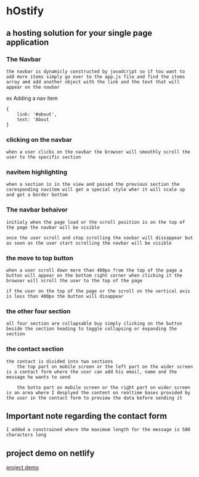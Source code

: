 # hOstify


## a hosting solution for your single page application

### The Navbar
    the navbar is dynamicly constructed by javadcript so if tou want to add more items simply go over to the app.js file and find the items array amd add another object with the link and the text that will appear on the navbar

ex Adding a nav item

```
{
    link: '#about',
    text: 'About
}

```

### clicking on the navbar

    when a user clicks on the navbar the browser will smoothly scroll the user to the specific section


### navitem highlighting
 
    when a section is in the view and passed the previous section the coresponding navitem will get a special style wher it will scale up and get a border bottom

### The navbar behaivor

    initialy when the page load or the scroll position is on the top of the page the navbar will be visible

    once the user scroll and stop scrolling the navbar will dissappear but as soon as the user start scrolling the navbar will be visible

### the move to top button

    when a user scroll down more than 400px from the top of the page a button will appear on the bottom right corner when clicking it the browser will scroll the user to the top of the page

    if the user on the top of the page or the scroll on the vertical axis is less than 400px the button will disappear 

### the other four section

    all four section are collapsable buy simply clicking on the button beside the section heading to toggle collapsing or expanding the section




### the contact section

    the contact is divided into two sections
        the top part on mobile screen or the left part on the wider screen is a contact form where the user can add his email, name and the message he wants to send

        the botto part on mobile screen or the right part on wider screen is an area where I desplyed the content on realtime bases provided by the user in the contact form to preview the data before sending it

## Important note regarding the contact form
    I added a constrained where the maximum length for the message is 500 characters long

## project demo on netlify

[project demo](https://ffflandingpage.netlify.app/)
